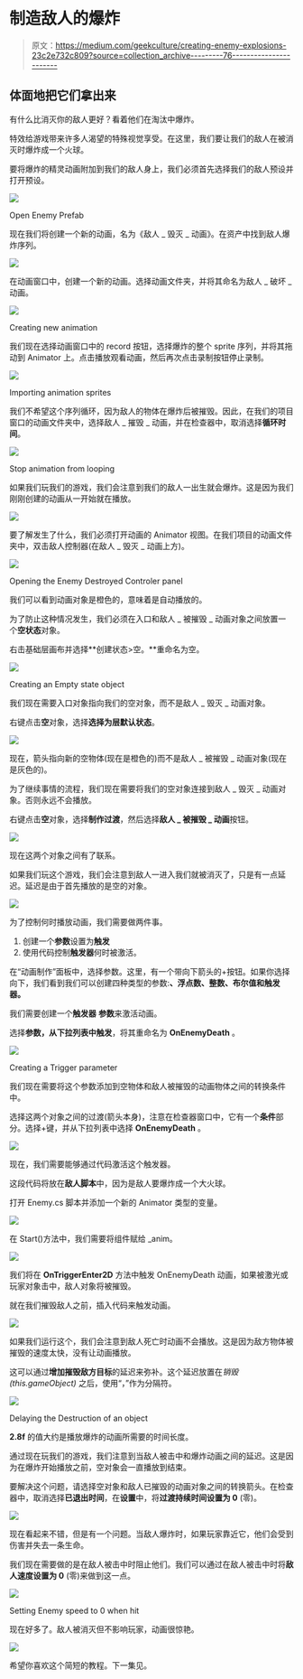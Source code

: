 # 制造敌人的爆炸

> 原文：<https://medium.com/geekculture/creating-enemy-explosions-23c2e732c809?source=collection_archive---------76----------------------->

## 体面地把它们拿出来

有什么比消灭你的敌人更好？看着他们在淘汰中爆炸。

特效给游戏带来许多人渴望的特殊视觉享受。在这里，我们要让我们的敌人在被消灭时爆炸成一个火球。

要将爆炸的精灵动画附加到我们的敌人身上，我们必须首先选择我们的敌人预设并打开预设。

![](img/a26c2df625c3f3b6e477a87e2361d085.png)

Open Enemy Prefab

现在我们将创建一个新的动画，名为《敌人 _ 毁灭 _ 动画》。在资产中找到敌人爆炸序列。

![](img/bf3a8baf4c6700e0b3b74fd486034d5e.png)

在动画窗口中，创建一个新的动画。选择动画文件夹，并将其命名为敌人 _ 破坏 _ 动画。

![](img/feb270c66e047ac7686e64ea201e5bac.png)

Creating new animation

我们现在选择动画窗口中的 record 按钮，选择爆炸的整个 sprite 序列，并将其拖动到 Animator 上。点击播放观看动画，然后再次点击录制按钮停止录制。

![](img/d32b50ecfde0da73fa3115bc56004a43.png)

Importing animation sprites

我们不希望这个序列循环，因为敌人的物体在爆炸后被摧毁。因此，在我们的项目窗口的动画文件夹中，选择敌人 _ 摧毁 _ 动画，并在检查器中，取消选择**循环时间**。

![](img/03885c46bf75895dfea27f8664e9aad8.png)

Stop animation from looping

如果我们玩我们的游戏，我们会注意到我们的敌人一出生就会爆炸。这是因为我们刚刚创建的动画从一开始就在播放。

![](img/622e7a501ab22336ba8dee652818b5d7.png)

要了解发生了什么，我们必须打开动画的 Animator 视图。在我们项目的动画文件夹中，双击敌人控制器(在敌人 _ 毁灭 _ 动画上方)。

![](img/69191e3becf1936b26e02c037237bd7c.png)

Opening the Enemy Destroyed Controler panel

我们可以看到动画对象是橙色的，意味着是自动播放的。

为了防止这种情况发生，我们必须在入口和敌人 _ 被摧毁 _ 动画对象之间放置一个**空状态**对象。

右击基础层画布并选择**创建状态>空。**重命名为空。

![](img/68e20dd6d776081919d7b5d7e4a3a606.png)

Creating an Empty state object

我们现在需要入口对象指向我们的空对象，而不是敌人 _ 毁灭 _ 动画对象。

右键点击**空**对象，选择**选择为层默认状态**。

![](img/28e5d39310110977f649792898dfa8ee.png)

现在，箭头指向新的空物体(现在是橙色的)而不是敌人 _ 被摧毁 _ 动画对象(现在是灰色的)。

为了继续事情的流程，我们现在需要将我们的空对象连接到敌人 _ 毁灭 _ 动画对象。否则永远不会播放。

右键点击**空**对象，选择**制作过渡**，然后选择**敌人 _ 被摧毁 _ 动画**按钮。

![](img/c44962feb8b550d51a7ad9f55043034f.png)

现在这两个对象之间有了联系。

如果我们玩这个游戏，我们会注意到敌人一进入我们就被消灭了，只是有一点延迟。延迟是由于首先播放的是空的对象。

![](img/d26af2441cbd37a078afe3d79e9411b3.png)

为了控制何时播放动画，我们需要做两件事。

1.  创建一个**参数**设置为**触发**
2.  使用代码控制**触发器**何时被激活。

在“动画制作”面板中，选择参数。这里，有一个带向下箭头的+按钮。如果你选择向下，我们看到我们可以创建四种类型的参数:**、浮点数、整数、布尔值和触发器。**

我们需要创建一个**触发器** **参数**来激活动画。

选择**参数，从下拉列表中触发**，将其重命名为 **OnEnemyDeath** 。

![](img/9371eecb08babe6aa6d63f5404562a3a.png)

Creating a Trigger parameter

我们现在需要将这个参数添加到空物体和敌人被摧毁的动画物体之间的转换条件中。

选择这两个对象之间的过渡(箭头本身)，注意在检查器窗口中，它有一个**条件**部分。选择+键，并从下拉列表中选择 **OnEnemyDeath** 。

![](img/db9e4a4ce49f151b4ebdb76d1c4485c3.png)

现在，我们需要能够通过代码激活这个触发器。

这段代码将放在**敌人脚本**中，因为是敌人要爆炸成一个大火球。

打开 Enemy.cs 脚本并添加一个新的 Animator 类型的变量。

![](img/85a249c09ed1f025a7df7f61457d933d.png)

在 Start()方法中，我们需要将组件赋给 _anim。

![](img/bcedad50ed668c3642489344266a874d.png)

我们将在 **OnTriggerEnter2D** 方法中触发 OnEnemyDeath 动画，如果被激光或玩家对象击中，敌人对象将被摧毁。

就在我们摧毁敌人之前，插入代码来触发动画。

![](img/427244a39d34a42297babb998196d3da.png)

如果我们运行这个，我们会注意到敌人死亡时动画不会播放。这是因为敌方物体被摧毁的速度太快，没有让动画播放。

这可以通过**增加摧毁敌方目标**的延迟来弥补。这个延迟放置在*销毁(this.gameObject)* 之后，使用“，”作为分隔符。

![](img/cb8ea46053f6ec0da94b96a6956398d4.png)

Delaying the Destruction of an object

**2.8f** 的值大约是播放爆炸的动画所需要的时间长度。

通过现在玩我们的游戏，我们注意到当敌人被击中和爆炸动画之间的延迟。这是因为在爆炸开始播放之前，空对象会一直播放到结束。

要解决这个问题，请选择空对象和敌人已摧毁的动画对象之间的转换箭头。在检查器中，取消选择**已退出时间**，在**设置**中，将**过渡持续时间设置为 0** (零)。

![](img/e1f5133d2f2d2436b851deef5cd6fce5.png)

现在看起来不错，但是有一个问题。当敌人爆炸时，如果玩家靠近它，他们会受到伤害并失去一条生命。

我们现在需要做的是在敌人被击中时阻止他们。我们可以通过在敌人被击中时将**敌人速度设置为 0** (零)来做到这一点。

![](img/670602dc1e1906fbad590bccc39a3296.png)

Setting Enemy speed to 0 when hit

现在好多了。敌人被消灭但不影响玩家，动画很惊艳。

![](img/425480b5729781943b5fbfa4a93844a9.png)

希望你喜欢这个简短的教程。下一集见。